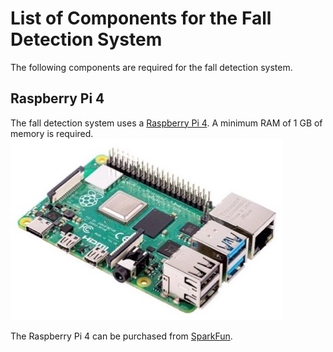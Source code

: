 # List of Components for the Fall Detection System

The following components are required for the fall detection system.

## Raspberry Pi 4
The fall detection system uses a [Raspberry Pi 4](https://www.raspberrypi.org/products/raspberry-pi-4-model-b/).  A minimum RAM of 1 GB of memory is required. 
![](https://github.com/vsv04/Fall-Detection-System/blob/master/COMPONENTS%20LIST/Images/Raspberry%20Pi%204.jpg)

The Raspberry Pi 4 can be purchased from [SparkFun](https://www.sparkfun.com/products/15446). 
